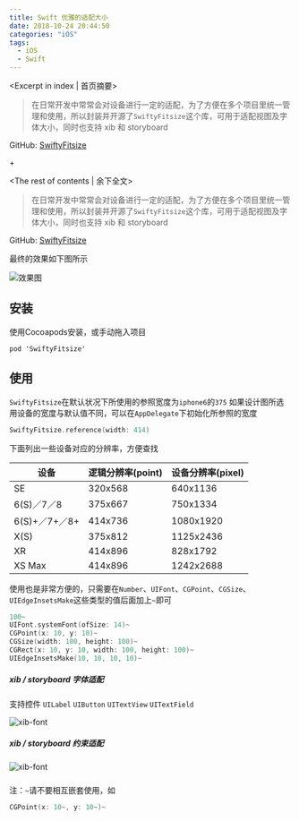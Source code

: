 ```yaml
---
title: Swift 优雅的适配大小
date: 2018-10-24 20:44:50
categories: "iOS"
tags:
  - iOS
  - Swift
---
```


<Excerpt in index | 首页摘要> 

> 在日常开发中常常会对设备进行一定的适配，为了方便在多个项目里统一管理和使用，所以封装并开源了`SwiftyFitsize`这个库，可用于适配视图及字体大小，同时也支持 xib 和 storyboard

GitHub: [SwiftyFitsize](https://github.com/LinXunFeng/SwiftyFitsize)

+<!-- more -->

<The rest of contents | 余下全文>

> 在日常开发中常常会对设备进行一定的适配，为了方便在多个项目里统一管理和使用，所以封装并开源了`SwiftyFitsize`这个库，可用于适配视图及字体大小，同时也支持 xib 和 storyboard

GitHub: [SwiftyFitsize](https://github.com/LinXunFeng/SwiftyFitsize)

最终的效果如下图所示

![效果图](/images/2018/10/Swift-优雅的适配大小/exhibition.png)

## 安装 
使用Cocoapods安装，或手动拖入项目
```
pod 'SwiftyFitsize'
```

## 使用
`SwiftyFitsize`在默认状况下所使用的参照宽度为`iphone6`的`375`
如果设计图所选用设备的宽度与默认值不同，可以在`AppDelegate`下初始化所参照的宽度

```swift
SwiftyFitsize.reference(width: 414)
```
下面列出一些设备对应的分辨率，方便查找

| 设备          | 逻辑分辨率(point) | 设备分辨率(pixel) |
| ------------- | ----------------- | ----------------- |
| SE            | 320x568           | 640x1136          |
| 6(S)／7／8    | 375x667           | 750x1334          |
| 6(S)+／7+／8+ | 414x736           | 1080x1920         |
| X(S)          | 375x812           | 1125x2436         |
| XR            | 414x896           | 828x1792          |
| XS Max        | 414x896           | 1242x2688         |

使用也是非常方便的，只需要在`Number`、`UIFont`、`CGPoint`、`CGSize`、`UIEdgeInsetsMake`这些类型的值后面加上`~`即可
```swift
100~
UIFont.systemFont(ofSize: 14)~
CGPoint(x: 10, y: 10)~
CGSize(width: 100, height: 100)~
CGRect(x: 10, y: 10, width: 100, height: 100)~
UIEdgeInsetsMake(10, 10, 10, 10)~
```
##### xib / storyboard 字体适配

支持控件 `UILabel` `UIButton` `UITextView` `UITextField`



![xib-font](https://github.com/LinXunFeng/SwiftyFitsize/raw/master/Screenshots/xib-font.png)




##### xib / storyboard 约束适配



![xib-font](https://github.com/LinXunFeng/SwiftyFitsize/raw/master/Screenshots/xib-constraint.png)

##### 

注：`~`请不要相互嵌套使用，如

```swift
CGPoint(x: 10~, y: 10~)~
```